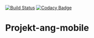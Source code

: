 [![Build Status](https://travis-ci.com/Projekt-ang/Projekt-ang-mobile.svg?branch=master)](https://travis-ci.com/Projekt-ang/Projekt-ang-mobile)
[![Codacy Badge](https://api.codacy.com/project/badge/Grade/7f510c7bf0c94fdb8ed6b475c8a67881)](https://www.codacy.com/manual/lreszczynski/Projekt-ang-mobile?utm_source=github.com&amp;utm_medium=referral&amp;utm_content=Projekt-ang/Projekt-ang-mobile&amp;utm_campaign=Badge_Grade)
# Projekt-ang-mobile
